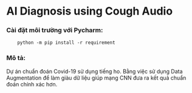 # AI Diagnosis using Cough Audio


### Cài đặt môi trường với Pycharm:
```commandline
    python -m pip install -r requirement
```

### Mô tả:
Dự án chuẩn đoán Covid-19 sử dụng tiếng ho. Bằng việc sử dụng Data Augmentation để làm giàu dữ liệu giúp mạng CNN đưa ra kết quả chuẩn đoán chính xác hơn.
